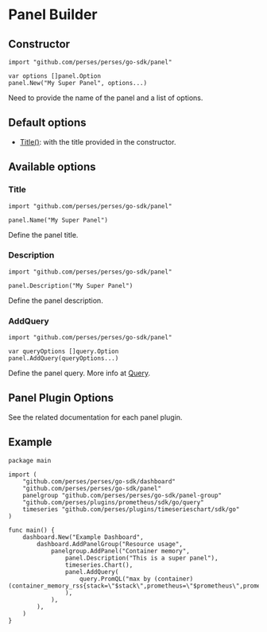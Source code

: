 # Panel Builder

## Constructor

```golang
import "github.com/perses/perses/go-sdk/panel"

var options []panel.Option
panel.New("My Super Panel", options...)
```

Need to provide the name of the panel and a list of options.

## Default options

- [Title()](#title): with the title provided in the constructor.

## Available options

### Title

```golang
import "github.com/perses/perses/go-sdk/panel"

panel.Name("My Super Panel")
```

Define the panel title.

### Description

```golang
import "github.com/perses/perses/go-sdk/panel"

panel.Description("My Super Panel")
```

Define the panel description.

### AddQuery

```golang
import "github.com/perses/perses/go-sdk/panel"

var queryOptions []query.Option
panel.AddQuery(queryOptions...)
```

Define the panel query. More info at [Query](./query.md).

## Panel Plugin Options

See the related documentation for each panel plugin.

## Example

```golang
package main

import (
	"github.com/perses/perses/go-sdk/dashboard"
	"github.com/perses/perses/go-sdk/panel"
	panelgroup "github.com/perses/perses/go-sdk/panel-group"
	"github.com/perses/plugins/prometheus/sdk/go/query"
	timeseries "github.com/perses/plugins/timeserieschart/sdk/go"
)

func main() {
	dashboard.New("Example Dashboard",
		dashboard.AddPanelGroup("Resource usage",
			panelgroup.AddPanel("Container memory",
				panel.Description("This is a super panel"),
				timeseries.Chart(),
				panel.AddQuery(
					query.PromQL("max by (container) (container_memory_rss{stack=\"$stack\",prometheus=\"$prometheus\",prometheus_namespace=\"$prometheus_namespace\",namespace=\"$namespace\",pod=\"$pod\",container=\"$container\"})"),
				),
			),
		),
	)
}

```
